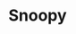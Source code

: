 ---
layout: productions
title: Snoopy
year: 1988
featured_image: 
category:
Theatre: Players by the Sea
cast:
  Charlie Brown: Michael Lipp
crew:
  Director: Michael Lipp
external_links:
---